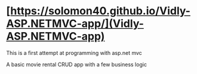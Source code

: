 # [https://solomon40.github.io/Vidly-ASP.NETMVC-app/](Vidly-ASP.NETMVC-app)

This is a first attempt at programming with asp.net mvc

A basic movie rental CRUD app with a few business logic
